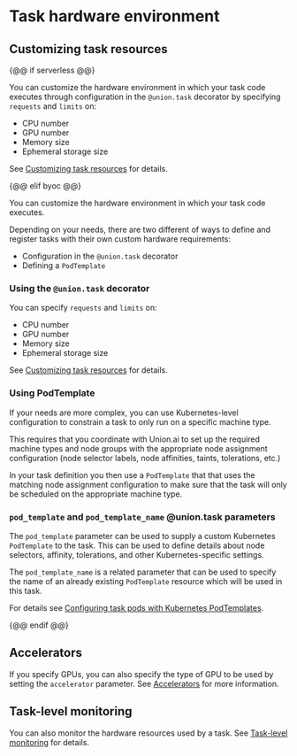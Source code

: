 # Task hardware environment

## Customizing task resources

{@@ if serverless @@}

You can customize the hardware environment in which your task code executes through configuration in the `@union.task` decorator by specifying `requests` and `limits` on:

* CPU number
* GPU number
* Memory size
* Ephemeral storage size

See [Customizing task resources](./customizing-task-resources.md) for details.

{@@ elif byoc @@}

You can customize the hardware environment in which your task code executes.

Depending on your needs, there are two different of ways to define and register tasks with their own custom hardware requirements:

* Configuration in the `@union.task` decorator
* Defining a `PodTemplate`

### Using the `@union.task` decorator

You can specify `requests` and `limits` on:

* CPU number
* GPU number
* Memory size
* Ephemeral storage size

See [Customizing task resources](./customizing-task-resources.md) for details.

### Using PodTemplate

If your needs are more complex, you can use Kubernetes-level configuration to constrain a task to only run on a specific machine type.

This requires that you coordinate with Union.ai to set up the required machine types and node groups with the appropriate node assignment configuration (node selector labels, node affinities, taints, tolerations, etc.)

In your task definition you then use a `PodTemplate` that that uses the matching node assignment configuration to make sure that the task will only be scheduled on the appropriate machine type.

### `pod_template` and `pod_template_name` @union.task parameters

The `pod_template` parameter can be used to supply a custom Kubernetes `PodTemplate` to the task.
This can be used to define details about node selectors, affinity, tolerations, and other Kubernetes-specific settings.

The `pod_template_name` is a related parameter that can be used to specify the name of an already existing `PodTemplate` resource which will be used in this task.

For details see [Configuring task pods with Kubernetes PodTemplates](https://docs.flyte.org/en/latest/deployment/configuration/general.html#deployment-configuration-general).

{@@ endif @@}

## Accelerators

If you specify GPUs, you can also specify the type of GPU to be used by setting the `accelerator` parameter.
See [Accelerators](./accelerators.md) for more information.

## Task-level monitoring

You can also monitor the hardware resources used by a task.
See [Task-level monitoring](./task-level-monitoring.md) for details.
